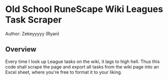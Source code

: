 # Old School RuneScape Wiki Leagues Task Scraper  
Author: Zekeyyyyy (Ryan)
## Overview  
Every time I look up League tasks on the wiki, it lags to high hell. Thus this code shall scrape the page and export all tasks from the wiki page into an Excel sheet, where you're free to format it to your liking.